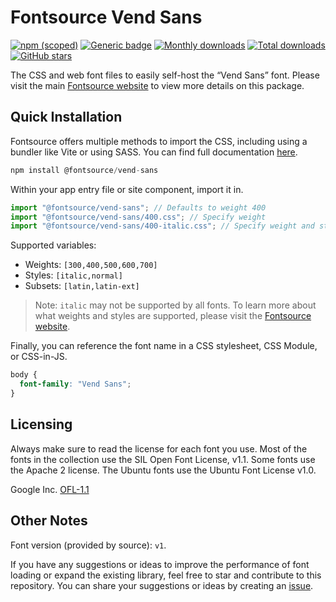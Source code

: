 # Fontsource Vend Sans

[![npm (scoped)](https://img.shields.io/npm/v/@fontsource/vend-sans?color=brightgreen)](https://www.npmjs.com/package/@fontsource/vend-sans) [![Generic badge](https://img.shields.io/badge/fontsource-passing-brightgreen)](https://github.com/fontsource/fontsource) [![Monthly downloads](https://badgen.net/npm/dm/@fontsource/vend-sans)](https://github.com/fontsource/fontsource) [![Total downloads](https://badgen.net/npm/dt/@fontsource/vend-sans)](https://github.com/fontsource/fontsource) [![GitHub stars](https://img.shields.io/github/stars/fontsource/fontsource.svg?style=social&label=Star)](https://github.com/fontsource/fontsource/stargazers)

The CSS and web font files to easily self-host the “Vend Sans” font. Please visit the main [Fontsource website](https://fontsource.org/fonts/vend-sans) to view more details on this package.

## Quick Installation

Fontsource offers multiple methods to import the CSS, including using a bundler like Vite or using SASS. You can find full documentation [here](https://fontsource.org/docs/getting-started/introduction).

```javascript
npm install @fontsource/vend-sans
```

Within your app entry file or site component, import it in.

```javascript
import "@fontsource/vend-sans"; // Defaults to weight 400
import "@fontsource/vend-sans/400.css"; // Specify weight
import "@fontsource/vend-sans/400-italic.css"; // Specify weight and style
```

Supported variables:
- Weights: `[300,400,500,600,700]`
- Styles: `[italic,normal]`
- Subsets: `[latin,latin-ext]`

> Note: `italic` may not be supported by all fonts. To learn more about what weights and styles are supported, please visit the [Fontsource website](https://fontsource.org/fonts/vend-sans).

Finally, you can reference the font name in a CSS stylesheet, CSS Module, or CSS-in-JS.

```css
body {
  font-family: "Vend Sans";
}
```

## Licensing
Always make sure to read the license for each font you use. Most of the fonts in the collection use the SIL Open Font License, v1.1. Some fonts use the Apache 2 license. The Ubuntu fonts use the Ubuntu Font License v1.0.

Google Inc.
[OFL-1.1](http://scripts.sil.org/OFL)

## Other Notes
Font version (provided by source): `v1`.

If you have any suggestions or ideas to improve the performance of font loading or expand the existing library, feel free to star and contribute to this repository. You can share your suggestions or ideas by creating an [issue](https://github.com/fontsource/fontsource/issues).